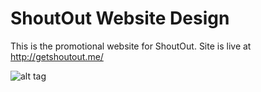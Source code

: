 ShoutOut Website Design
=================

This is the promotional website for ShoutOut. Site is live at http://getshoutout.me/

![alt tag](http://i.imgur.com/GpwpYYb.jpg)